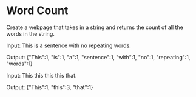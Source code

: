 # Word Count

Create a webpage that takes in a string and returns the count of all the words in the string.

Input: This is a sentence with no repeating words.

Output: {"This":1, "is":1, "a":1, "sentence":1, "with":1, "no":1, "repeating":1, "words":1}

Input: This this this this that.

Output: {"This":1, "this":3, "that":1}
